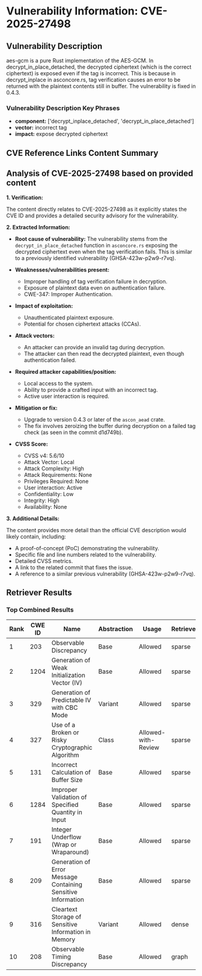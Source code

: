 # Vulnerability Information: CVE-2025-27498

## Vulnerability Description
aes-gcm is a pure Rust implementation of the AES-GCM. In decrypt_in_place_detached, the decrypted ciphertext (which is the correct ciphertext) is exposed even if the tag is incorrect. This is because in decrypt_inplace in asconcore.rs, tag verification causes an error to be returned with the plaintext contents still in buffer. The vulnerability is fixed in 0.4.3.

### Vulnerability Description Key Phrases
- **component:** ['decrypt_inplace_detached', 'decrypt_in_place_detached']
- **vector:** incorrect tag
- **impact:** expose decrypted ciphertext

## CVE Reference Links Content Summary
## Analysis of CVE-2025-27498 based on provided content

**1. Verification:**

The content directly relates to CVE-2025-27498 as it explicitly states the CVE ID and provides a detailed security advisory for the vulnerability.

**2. Extracted Information:**

* **Root cause of vulnerability:**
  The vulnerability stems from the `decrypt_in_place_detached` function in `asconcore.rs` exposing the decrypted ciphertext even when the tag verification fails. This is similar to a previously identified vulnerability (GHSA-423w-p2w9-r7vq).

* **Weaknesses/vulnerabilities present:**
  - Improper handling of tag verification failure in decryption.
  - Exposure of plaintext data even on authentication failure.
  - CWE-347: Improper Authentication.

* **Impact of exploitation:**
  - Unauthenticated plaintext exposure.
  - Potential for chosen ciphertext attacks (CCAs).

* **Attack vectors:**
  - An attacker can provide an invalid tag during decryption.
  - The attacker can then read the decrypted plaintext, even though authentication failed.

* **Required attacker capabilities/position:**
  - Local access to the system.
  - Ability to provide a crafted input with an incorrect tag.
  - Active user interaction is required.

* **Mitigation or fix:**
  - Upgrade to version 0.4.3 or later of the `ascon_aead` crate.
  - The fix involves zeroizing the buffer during decryption on a failed tag check (as seen in the commit d1d749b).

* **CVSS Score:**
  - CVSS v4: 5.6/10
  - Attack Vector: Local
  - Attack Complexity: High
  - Attack Requirements: None
  - Privileges Required: None
  - User interaction: Active
  - Confidentiality: Low
  - Integrity: High
  - Availability: None

**3. Additional Details:**

The content provides more detail than the official CVE description would likely contain, including:

*   A proof-of-concept (PoC) demonstrating the vulnerability.
*   Specific file and line numbers related to the vulnerability.
*   Detailed CVSS metrics.
*   A link to the related commit that fixes the issue.
*   A reference to a similar previous vulnerability (GHSA-423w-p2w9-r7vq).

## Retriever Results

### Top Combined Results

| Rank | CWE ID | Name | Abstraction | Usage  | Retrievers | Individual Scores |
|------|--------|------|-------------|-------|------------|-------------------|
| 1 | 203 | Observable Discrepancy | Base | Allowed | sparse | 0.144 |
| 2 | 1204 | Generation of Weak Initialization Vector (IV) | Base | Allowed | sparse | 0.136 |
| 3 | 329 | Generation of Predictable IV with CBC Mode | Variant | Allowed | sparse | 0.135 |
| 4 | 327 | Use of a Broken or Risky Cryptographic Algorithm | Class | Allowed-with-Review | sparse | 0.125 |
| 5 | 131 | Incorrect Calculation of Buffer Size | Base | Allowed | sparse | 0.119 |
| 6 | 1284 | Improper Validation of Specified Quantity in Input | Base | Allowed | sparse | 0.116 |
| 7 | 191 | Integer Underflow (Wrap or Wraparound) | Base | Allowed | sparse | 0.116 |
| 8 | 209 | Generation of Error Message Containing Sensitive Information | Base | Allowed | sparse | 0.114 |
| 9 | 316 | Cleartext Storage of Sensitive Information in Memory | Variant | Allowed | dense | 0.402 |
| 10 | 208 | Observable Timing Discrepancy | Base | Allowed | graph | 0.003 |

